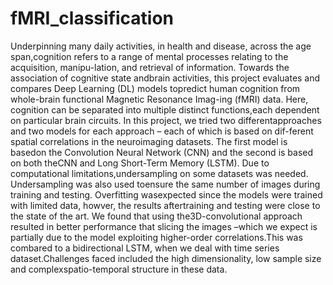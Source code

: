 # fMRI_classification
Underpinning many daily activities, in health and disease, across the age span,cognition refers to a range of mental processes relating to the acquisition, manipu-lation, and retrieval of information. Towards the association of cognitive state andbrain activities, this project evaluates and compares Deep Learning (DL) models topredict human cognition from whole-brain functional Magnetic Resonance Imag-ing (fMRI) data. Here, cognition can be separated into multiple distinct functions,each dependent on particular brain circuits. In this project, we tried two differentapproaches and two models for each approach – each of which is based on dif-ferent spatial correlations in the neuroimaging datasets. The first model is basedon the Convolution Neural Network (CNN) and the second is based on both theCNN and Long Short-Term Memory (LSTM). Due to computational limitations,undersampling on some datasets was needed.  Undersampling was also used toensure the same number of images during training and testing.  Overfitting wasexpected since the models were trained with limited data, howver, the results aftertraining and testing were close to the state of the art.  We found that using the3D-convolutional approach resulted in better performance that slicing the images –which we expect is partially due to the model exploiting higher-order correlations.This was combared to a bidirectional LSTM, when we deal with time series dataset.Challenges faced included the high dimensionality, low sample size and complexspatio-temporal structure in these data.
